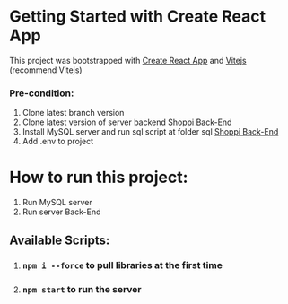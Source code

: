 # Getting Started with Create React App

This project was bootstrapped with [Create React App](https://github.com/facebook/create-react-app) 
and [Vitejs](https://github.com/vitejs/vite) (recommend Vitejs)

### Pre-condition:
1. Clone latest branch version
2. Clone latest version of server backend [Shoppi Back-End](https://github.com/th4tkh13m/shoppii)
3. Install MySQL server and run sql script at folder sql [Shoppi Back-End](https://github.com/th4tkh13m/shoppii)
4. Add .env to project

# How to run this project:

1. Run MySQL server 
2. Run server Back-End

## Available Scripts: 

1. ### `npm i --force` to pull libraries at the first time
2. ### `npm start` to run the server
